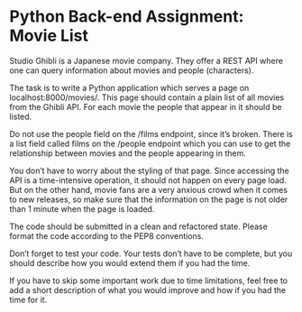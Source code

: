 # Python Back-end Assignment: Movie List

Studio Ghibli is a Japanese movie company. They offer a REST API where one can query
information about movies and people (characters).

The task is to write a Python application which serves a page on localhost:8000/movies/. This
page should contain a plain list of all movies from the Ghibli API. For each movie the people that
appear in it should be listed.

Do not use the people field on the /films endpoint, since it’s broken. There is a list field called
films on the /people endpoint which you can use to get the relationship between movies and
the people appearing in them.

You don’t have to worry about the styling of that page.
Since accessing the API is a time-intensive operation, it should not happen on every page load.
But on the other hand, movie fans are a very anxious crowd when it comes to new releases, so
make sure that the information on the page is not older than 1 minute when the page is loaded.

The code should be submitted in a clean and refactored state. Please format the code
according to the PEP8 conventions.

Don’t forget to test your code. Your tests don’t have to be complete, but you should describe
how you would extend them if you had the time.

If you have to skip some important work due to time limitations, feel free to add a short
description of what you would improve and how if you had the time for it.